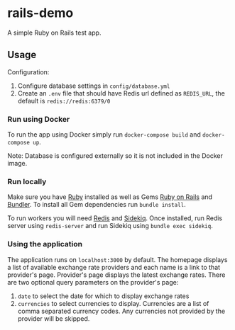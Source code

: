 # rails-demo

A simple Ruby on Rails test app.

## Usage

Configuration:

1. Configure database settings in `config/database.yml`
2. Create an `.env` file that should have Redis url defined as `REDIS_URL`, the default is `redis://redis:6379/0`

### Run using Docker

To run the app using Docker simply run `docker-compose build` and `docker-compose up`.

Note: Database is configured externally so it is not included in the Docker image.

### Run locally

Make sure you have [Ruby](https://www.ruby-lang.org/en/) installed as well as
Gems [Ruby on Rails](https://rubyonrails.org) and [Bundler](https://bundler.io).
To install all Gem dependencies run `bundle install`.

To run workers you will need [Redis](https://redis.io) and [Sidekiq](https://sidekiq.org).
Once installed, run Redis server using `redis-server` and run Sidekiq using `bundle exec sidekiq`.

### Using the application

The application runs on `localhost:3000` by default.
The homepage displays a list of available exchange rate providers and each name is a link to that provider's page.
Provider's page displays the latest exchange rates.
There are two optional query parameters on the provider's page:
1. `date` to select the date for which to display exchange rates
2. `currencies` to select currencies to display. Currencies are a list of comma separated currency codes. Any currencies not provided by the provider will be skipped.
